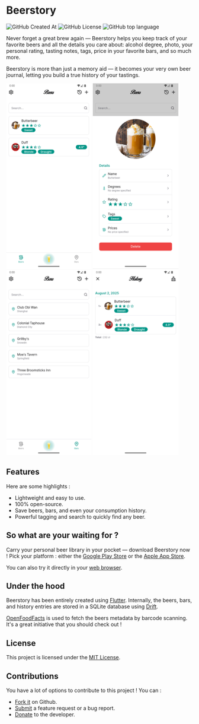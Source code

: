 # Beerstory

![GitHub Created At](https://img.shields.io/github/created-at/Skyost/Beerstory)
![GitHub License](https://img.shields.io/github/license/Skyost/Beerstory)
![GitHub top language](https://img.shields.io/github/languages/top/Skyost/Beerstory)

Never forget a great brew again — Beerstory helps you keep track of your favorite beers and all the details you care about: alcohol degree, photo, your personal rating, tasting notes, tags, price in your favorite bars, and so much more.

Beerstory is more than just a memory aid — it becomes your very own beer journal, letting you build a true history of your tastings.

<img src="https://github.com/Skyost/Beerstory/blob/main/screenshots/1.png" height="500" alt="Screenshot 1"> <img src="https://github.com/Skyost/Beerstory/blob/main/screenshots/2.png" height="500" alt="Screenshot 2"> <img src="https://github.com/Skyost/Beerstory/blob/main/screenshots/3.png" height="500" alt="Screenshot 3"> <img src="https://github.com/Skyost/Beerstory/blob/main/screenshots/4.png" height="500" alt="Screenshot 4">

## Features

Here are some highlights :

* Lightweight and easy to use.
* 100% open-source.
* Save beers, bars, and even your consumption history.
* Powerful tagging and search to quickly find any beer.

## So what are your waiting for ?

Carry your personal beer library in your pocket — download Beerstory now ! Pick your platform :
either the [Google Play Store](https://play.google.com/store/apps/details?id=fr.skyost.beerstory) or the
[Apple App Store](https://itunes.apple.com/app/id1491556149).

You can also try it directly in your [web browser](https://skyost.github.io/Beerstory).

## Under the hood

Beerstory has been entirely created using [Flutter](https://flutter.dev). Internally, the beers, bars, and
history entries are stored in a SQLite database using [Drift](https://drift.simonbinder.eu/setup/).

[OpenFoodFacts](https://openfoodfacts.org) is used to fetch the beers metadata by barcode scanning.
It's a great initiative that you should check out !

## License

This project is licensed under the [MIT License](https://github.com/Skyost/Beerstory/blob/main/LICENSE).

## Contributions

You have a lot of options to contribute to this project ! You can :

* [Fork it](https://github.com/Skyost/Beerstory/fork) on Github.
* [Submit](https://github.com/Skyost/Beerstory/issues/new/choose) a feature request or a bug report.
* [Donate](https://paypal.me/Skyost) to the developer.
